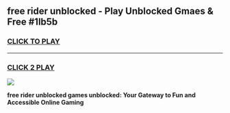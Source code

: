 
## free rider unblocked - Play Unblocked Gmaes & Free #1lb5b
<h3>
<a href="https://news.freeplayer.one?title=free_rider_unblocked&ref=24F">CLICK TO PLAY</a></h3>
<hr>

<h3>
<a href="https://news.freeplayer.one?title=free_rider_unblocked&ref=24F">CLICK 2 PLAY</a>
  
</h3>

<a href="https://news.freeplayer.one?title=free_rider_unblocked&ref=24F/"><img src="https://clearcache.store/games.png"></a>


**free rider unblocked games unblocked: Your Gateway to Fun and Accessible Online Gaming**
